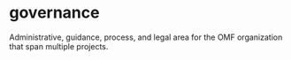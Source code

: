 # governance
Administrative, guidance, process, and legal area for the OMF organization that span multiple projects.
